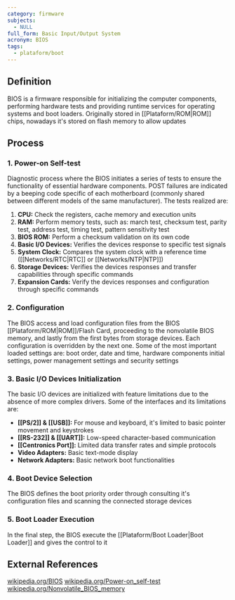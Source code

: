 ```yaml
---
category: firmware
subjects:
  - NULL
full_form: Basic Input/Output System
acronym: BIOS
tags:
  - plataform/boot
---
```


## Definition
BIOS is a firmware responsible for initializing the computer components, performing hardware tests and providing runtime services for operating systems and boot loaders. Originally stored in [[Plataform/ROM|ROM]] chips, nowadays it's stored on flash memory to allow updates

## Process
### 1. Power-on Self-test
Diagnostic process where the BIOS initiates a series of tests to ensure the functionality of essential hardware components. POST failures are indicated by a beeping code specific of each motherboard (commonly shared between different models of the same manufacturer). The tests realized are:
1. **CPU:** Check the registers, cache memory and execution units
2. **RAM:** Perform memory tests, such as: march test, checksum test, parity test, address test, timing test, pattern sensitivity test
3. **BIOS ROM:** Perform a checksum validation on its own code
4. **Basic I/O Devices:** Verifies the devices response to specific test signals
5. **System Clock:** Compares the system clock with a reference time ([[Networks/RTC|RTC]] or [[Networks/NTP|NTP]])
6. **Storage Devices:** Verifies the devices responses and transfer capabilities through specific commands
7. **Expansion Cards:** Verify the devices responses and configuration through specific commands

### 2. Configuration
The BIOS access and load configuration files from the BIOS [[Plataform/ROM|ROM]]/Flash Card, proceeding to the nonvolatile BIOS memory, and lastly from the first bytes from storage devices. Each configuration is overridden by the next one. Some of the most important loaded settings are: boot order, date and time, hardware components initial settings, power management settings and security settings

### 3. Basic I/O Devices Initialization
The basic I/O devices are initialized with feature limitations due to the absence of more complex drivers. Some of the interfaces and its limitations are:
- **[[PS/2]] & [[USB]]:** For mouse and keyboard, it's limited to basic pointer movement and keystrokes
- **[[RS-232]] & [[UART]]:** Low-speed character-based communication
- **[[Centronics Port]]:** Limited data transfer rates and simple protocols
- **Video Adapters:** Basic text-mode display
- **Network Adapters:** Basic network boot functionalities

### 4. Boot Device Selection
The BIOS defines the boot priority order through consulting it's configuration files and scanning the connected storage devices

### 5. Boot Loader Execution
In the final step, the BIOS execute the [[Plataform/Boot Loader|Boot Loader]] and gives the control to it

## External References
[wikipedia.org/BIOS](https://en.wikipedia.org/wiki/BIOS)
[wikipedia.org/Power-on_self-test](https://en.wikipedia.org/wiki/Power-on_self-test)
[wikipedia.org/Nonvolatile_BIOS_memory](https://en.wikipedia.org/wiki/Nonvolatile_BIOS_memory)
